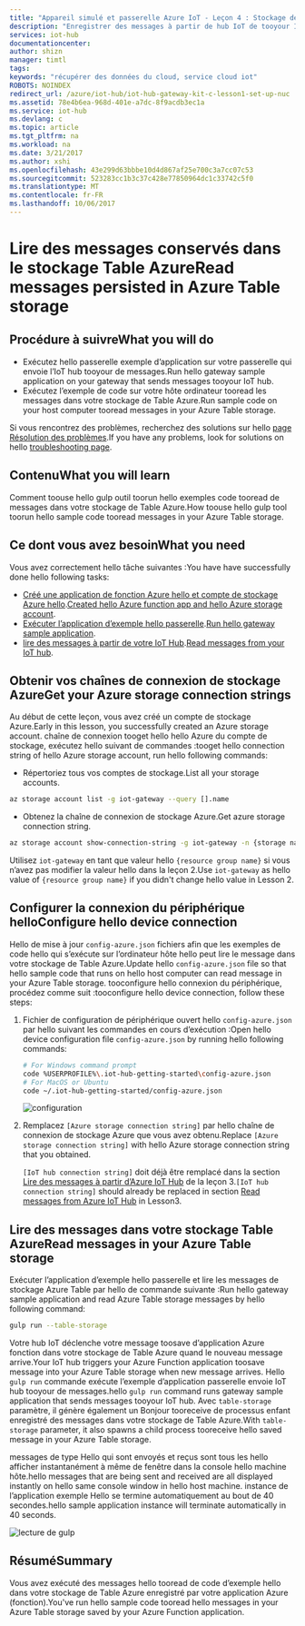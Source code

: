 ```yaml
---
title: "Appareil simulé et passerelle Azure IoT - Leçon 4 : Stockage de table | Microsoft Docs"
description: "Enregistrer des messages à partir de hub IoT de tooyour Intel NUC, notez-les tooAzure le stockage de Table et puis de les lire à partir du cloud de hello."
services: iot-hub
documentationcenter: 
author: shizn
manager: timtl
tags: 
keywords: "récupérer des données du cloud, service cloud iot"
ROBOTS: NOINDEX
redirect_url: /azure/iot-hub/iot-hub-gateway-kit-c-lesson1-set-up-nuc
ms.assetid: 78e4b6ea-968d-401e-a7dc-8f9acdb3ec1a
ms.service: iot-hub
ms.devlang: c
ms.topic: article
ms.tgt_pltfrm: na
ms.workload: na
ms.date: 3/21/2017
ms.author: xshi
ms.openlocfilehash: 43e299d63bbbe10d4d867af25e700c3a7cc07c53
ms.sourcegitcommit: 523283cc1b3c37c428e77850964dc1c33742c5f0
ms.translationtype: MT
ms.contentlocale: fr-FR
ms.lasthandoff: 10/06/2017
---
```

# <a name="read-messages-persisted-in-azure-table-storage"></a><span data-ttu-id="e0567-104">Lire des messages conservés dans le stockage Table Azure</span><span class="sxs-lookup"><span data-stu-id="e0567-104">Read messages persisted in Azure Table storage</span></span>

## <a name="what-you-will-do"></a><span data-ttu-id="e0567-105">Procédure à suivre</span><span class="sxs-lookup"><span data-stu-id="e0567-105">What you will do</span></span>

- <span data-ttu-id="e0567-106">Exécutez hello passerelle exemple d’application sur votre passerelle qui envoie l’IoT hub tooyour de messages.</span><span class="sxs-lookup"><span data-stu-id="e0567-106">Run hello gateway sample application on your gateway that sends messages tooyour IoT hub.</span></span>
- <span data-ttu-id="e0567-107">Exécutez l’exemple de code sur votre hôte ordinateur tooread les messages dans votre stockage de Table Azure.</span><span class="sxs-lookup"><span data-stu-id="e0567-107">Run sample code on your host computer tooread messages in your Azure Table storage.</span></span>

<span data-ttu-id="e0567-108">Si vous rencontrez des problèmes, recherchez des solutions sur hello [page Résolution des problèmes](iot-hub-gateway-kit-c-sim-troubleshooting.md).</span><span class="sxs-lookup"><span data-stu-id="e0567-108">If you have any problems, look for solutions on hello [troubleshooting page](iot-hub-gateway-kit-c-sim-troubleshooting.md).</span></span>

## <a name="what-you-will-learn"></a><span data-ttu-id="e0567-109">Contenu</span><span class="sxs-lookup"><span data-stu-id="e0567-109">What you will learn</span></span>

<span data-ttu-id="e0567-110">Comment toouse hello gulp outil toorun hello exemples code tooread de messages dans votre stockage de Table Azure.</span><span class="sxs-lookup"><span data-stu-id="e0567-110">How toouse hello gulp tool toorun hello sample code tooread messages in your Azure Table storage.</span></span>

## <a name="what-you-need"></a><span data-ttu-id="e0567-111">Ce dont vous avez besoin</span><span class="sxs-lookup"><span data-stu-id="e0567-111">What you need</span></span>

<span data-ttu-id="e0567-112">Vous avez correctement hello tâche suivantes :</span><span class="sxs-lookup"><span data-stu-id="e0567-112">You have have successfully done hello following tasks:</span></span>

- <span data-ttu-id="e0567-113">[Créé une application de fonction Azure hello et compte de stockage Azure hello](iot-hub-gateway-kit-c-sim-lesson4-deploy-resource-manager-template.md).</span><span class="sxs-lookup"><span data-stu-id="e0567-113">[Created hello Azure function app and hello Azure storage account](iot-hub-gateway-kit-c-sim-lesson4-deploy-resource-manager-template.md).</span></span>
- <span data-ttu-id="e0567-114">[Exécuter l’application d’exemple hello passerelle](iot-hub-gateway-kit-c-sim-lesson3-configure-simulated-device-app.md).</span><span class="sxs-lookup"><span data-stu-id="e0567-114">[Run hello gateway sample application](iot-hub-gateway-kit-c-sim-lesson3-configure-simulated-device-app.md).</span></span>
- <span data-ttu-id="e0567-115">[lire des messages à partir de votre IoT Hub](iot-hub-gateway-kit-c-sim-lesson3-read-messages-from-hub.md).</span><span class="sxs-lookup"><span data-stu-id="e0567-115">[Read messages from your IoT hub](iot-hub-gateway-kit-c-sim-lesson3-read-messages-from-hub.md).</span></span>

## <a name="get-your-azure-storage-connection-strings"></a><span data-ttu-id="e0567-116">Obtenir vos chaînes de connexion de stockage Azure</span><span class="sxs-lookup"><span data-stu-id="e0567-116">Get your Azure storage connection strings</span></span>

<span data-ttu-id="e0567-117">Au début de cette leçon, vous avez créé un compte de stockage Azure.</span><span class="sxs-lookup"><span data-stu-id="e0567-117">Early in this lesson, you successfully created an Azure storage account.</span></span> <span data-ttu-id="e0567-118">chaîne de connexion tooget hello hello Azure du compte de stockage, exécutez hello suivant de commandes :</span><span class="sxs-lookup"><span data-stu-id="e0567-118">tooget hello connection string of hello Azure storage account, run hello following commands:</span></span>

* <span data-ttu-id="e0567-119">Répertoriez tous vos comptes de stockage.</span><span class="sxs-lookup"><span data-stu-id="e0567-119">List all your storage accounts.</span></span>

```bash
az storage account list -g iot-gateway --query [].name
```

* <span data-ttu-id="e0567-120">Obtenez la chaîne de connexion de stockage Azure.</span><span class="sxs-lookup"><span data-stu-id="e0567-120">Get azure storage connection string.</span></span>

```bash
az storage account show-connection-string -g iot-gateway -n {storage name}
```

<span data-ttu-id="e0567-121">Utilisez `iot-gateway` en tant que valeur hello `{resource group name}` si vous n’avez pas modifier la valeur hello dans la leçon 2.</span><span class="sxs-lookup"><span data-stu-id="e0567-121">Use `iot-gateway` as hello value of `{resource group name}` if you didn't change hello value in Lesson 2.</span></span>

## <a name="configure-hello-device-connection"></a><span data-ttu-id="e0567-122">Configurer la connexion du périphérique hello</span><span class="sxs-lookup"><span data-stu-id="e0567-122">Configure hello device connection</span></span>

<span data-ttu-id="e0567-123">Hello de mise à jour `config-azure.json` fichiers afin que les exemples de code hello qui s’exécute sur l’ordinateur hôte hello peut lire le message dans votre stockage de Table Azure.</span><span class="sxs-lookup"><span data-stu-id="e0567-123">Update hello `config-azure.json` file so that hello sample code that runs on hello host computer can read message in your Azure Table storage.</span></span> <span data-ttu-id="e0567-124">tooconfigure hello connexion du périphérique, procédez comme suit :</span><span class="sxs-lookup"><span data-stu-id="e0567-124">tooconfigure hello device connection, follow these steps:</span></span>

1. <span data-ttu-id="e0567-125">Fichier de configuration de périphérique ouvert hello `config-azure.json` par hello suivant les commandes en cours d’exécution :</span><span class="sxs-lookup"><span data-stu-id="e0567-125">Open hello device configuration file `config-azure.json` by running hello following commands:</span></span>

   ```bash
   # For Windows command prompt
   code %USERPROFILE%\.iot-hub-getting-started\config-azure.json
   # For MacOS or Ubuntu
   code ~/.iot-hub-getting-started/config-azure.json
   ```

   ![configuration](media/iot-hub-gateway-kit-lessons/lesson4/config_azure.png)

2. <span data-ttu-id="e0567-127">Remplacez `[Azure storage connection string]` par hello chaîne de connexion de stockage Azure que vous avez obtenu.</span><span class="sxs-lookup"><span data-stu-id="e0567-127">Replace `[Azure storage connection string]` with hello Azure storage connection string that you obtained.</span></span>

   <span data-ttu-id="e0567-128">`[IoT hub connection string]` doit déjà être remplacé dans la section [Lire des messages à partir d’Azure IoT Hub](iot-hub-gateway-kit-c-sim-lesson3-read-messages-from-hub.md) de la leçon 3.</span><span class="sxs-lookup"><span data-stu-id="e0567-128">`[IoT hub connection string]` should already be replaced in section [Read messages from Azure IoT Hub](iot-hub-gateway-kit-c-sim-lesson3-read-messages-from-hub.md) in Lesson3.</span></span>

## <a name="read-messages-in-your-azure-table-storage"></a><span data-ttu-id="e0567-129">Lire des messages dans votre stockage Table Azure</span><span class="sxs-lookup"><span data-stu-id="e0567-129">Read messages in your Azure Table storage</span></span>

<span data-ttu-id="e0567-130">Exécuter l’application d’exemple hello passerelle et lire les messages de stockage Azure Table par hello de commande suivante :</span><span class="sxs-lookup"><span data-stu-id="e0567-130">Run hello gateway sample application and read Azure Table storage messages by hello following command:</span></span>

```bash
gulp run --table-storage
```

<span data-ttu-id="e0567-131">Votre hub IoT déclenche votre message toosave d’application Azure fonction dans votre stockage de Table Azure quand le nouveau message arrive.</span><span class="sxs-lookup"><span data-stu-id="e0567-131">Your IoT hub triggers your Azure Function application toosave message into your Azure Table storage when new message arrives.</span></span>
<span data-ttu-id="e0567-132">Hello `gulp run` commande exécute l’exemple d’application passerelle envoie IoT hub tooyour de messages.</span><span class="sxs-lookup"><span data-stu-id="e0567-132">hello `gulp run` command runs gateway sample application that sends messages tooyour IoT hub.</span></span> <span data-ttu-id="e0567-133">Avec `table-storage` paramètre, il génère également un Bonjour tooreceive de processus enfant enregistré des messages dans votre stockage de Table Azure.</span><span class="sxs-lookup"><span data-stu-id="e0567-133">With `table-storage` parameter, it also spawns a child process tooreceive hello saved message in your Azure Table storage.</span></span>

<span data-ttu-id="e0567-134">messages de type Hello qui sont envoyés et reçus sont tous les hello afficher instantanément à même de fenêtre dans la console hello machine hôte.</span><span class="sxs-lookup"><span data-stu-id="e0567-134">hello messages that are being sent and received are all displayed instantly on hello same console window in hello host machine.</span></span> <span data-ttu-id="e0567-135">instance de l’application exemple Hello se termine automatiquement au bout de 40 secondes.</span><span class="sxs-lookup"><span data-stu-id="e0567-135">hello sample application instance will terminate automatically in 40 seconds.</span></span>

   ![lecture de gulp](media/iot-hub-gateway-kit-lessons/lesson4/gulp_run_read_table_simudev.png)


## <a name="summary"></a><span data-ttu-id="e0567-137">Résumé</span><span class="sxs-lookup"><span data-stu-id="e0567-137">Summary</span></span>

<span data-ttu-id="e0567-138">Vous avez exécuté des messages hello tooread de code d’exemple hello dans votre stockage de Table Azure enregistré par votre application Azure (fonction).</span><span class="sxs-lookup"><span data-stu-id="e0567-138">You've run hello sample code tooread hello messages in your Azure Table storage saved by your Azure Function application.</span></span>
